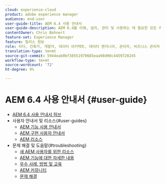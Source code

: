 ```yaml
---
cloud: experience-cloud
product: adobe experience manager
audience: end-user
user-guide-title: AEM 6.4 사용 안내서
user-guide-description: AEM 6.4를 이해, 설치, 관리 및 사용하는 데 필요한 모든 리소스에 대한 개요입니다.
contentOwner: Chris Bohnert
feature-set: Experience Manager
feature: 릴리스 정보
role: 리더, 건축가, 개발자, 데이터 아키텍트, 데이터 엔지니어, 관리자, 비즈니스 관리자
translation-type: tm+mt
source-git-commit: 5944eab0bf38551970685eaa98d90c4459720245
workflow-type: tm+mt
source-wordcount: '72'
ht-degree: 9%

---
```



# AEM 6.4 사용 안내서 {#user-guide}

+ [AEM 6.4 사용 안내서 허브](home.md)
+ 사용자 안내서 및 리소스{#user-guides}
   + [AEM 기능 사용 안내서](capabilities.md)
   + [AEM 구현 사용자 안내서](implementation.md)
   + [AEM 리소스](resources.md)
+ 문제 해결 및 도움말{#troubleshooting}
   + [새 AEM 사용자를 위한 리소스](new.md)
   + [AEM 기능에 대한 자세한 내용](learn.md)
   + [우수 사례, 방법 및 교육](best-practice.md)
   + [AEM 커뮤니티](community.md)
   + [문제 해결](troubleshooting.md)
